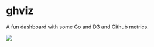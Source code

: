 # ghviz

A fun dashboard with some Go and D3 and Github metrics.

![](https://d5119d55b95998c80a38-972c134155ea84d1ba998d5082997da9.ssl.cf1.rackcdn.com/Screen%20Shot%202016-03-05%20at%208.30.40%20PM.png)
